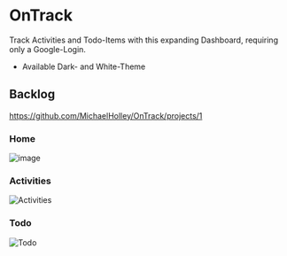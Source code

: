 # OnTrack
Track Activities and Todo-Items with this expanding Dashboard, requiring only a Google-Login.

- Available Dark- and White-Theme

## Backlog
https://github.com/MichaelHolley/OnTrack/projects/1

### Home
![image](https://user-images.githubusercontent.com/47337897/171941183-8a2e89e3-0a65-47b1-893f-2725d44d56cd.png)

### Activities
![Activities](https://user-images.githubusercontent.com/47337897/171938800-8eb60c58-5cc6-41f4-9a48-19ae60308583.png)

### Todo
![Todo](https://user-images.githubusercontent.com/47337897/171938819-faf009d2-1f39-4703-8e45-249d081fb35f.png)
